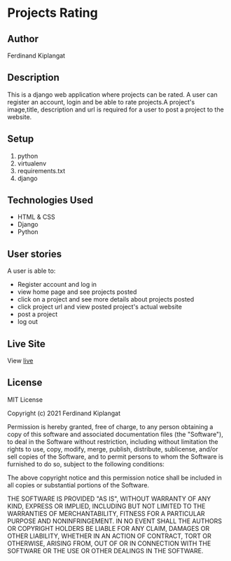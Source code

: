 # Projects Rating
## Author 
Ferdinand Kiplangat
## Description
This is a django web application where projects can be rated. A user can register an account, login and be able to rate projects.A project's image,title, description and url is required for a user to post a project to the website.

## Setup
1. python
2. virtualenv
3. requirements.txt
4. django
   
 
## Technologies Used
* HTML & CSS
* Django
* Python 

  
## User stories
A user is able to:

* Register account and log in
* view home page and see projects posted
* click on a project and see more details about projects posted
* click project url and view posted project's actual website
* post a project
* log out


## Live Site
View [live](https://project544.herokuapp.com/)

## License
MIT License

Copyright (c) 2021 Ferdinand Kiplangat

Permission is hereby granted, free of charge, to any person obtaining a copy
of this software and associated documentation files (the "Software"), to deal
in the Software without restriction, including without limitation the rights
to use, copy, modify, merge, publish, distribute, sublicense, and/or sell 
copies of the Software, and to permit persons to whom the Software is
furnished to do so, subject to the following conditions:

The above copyright notice and this permission notice shall be included in all
copies or substantial portions of the Software.

THE SOFTWARE IS PROVIDED "AS IS", WITHOUT WARRANTY OF ANY KIND, EXPRESS OR
IMPLIED, INCLUDING BUT NOT LIMITED TO THE WARRANTIES OF MERCHANTABILITY,
FITNESS FOR A PARTICULAR PURPOSE AND NONINFRINGEMENT. IN NO EVENT SHALL THE
AUTHORS OR COPYRIGHT HOLDERS BE LIABLE FOR ANY CLAIM, DAMAGES OR OTHER
LIABILITY, WHETHER IN AN ACTION OF CONTRACT, TORT OR OTHERWISE, ARISING FROM,
OUT OF OR IN CONNECTION WITH THE SOFTWARE OR THE USE OR OTHER DEALINGS IN THE
SOFTWARE.
  
      
           
  
     
